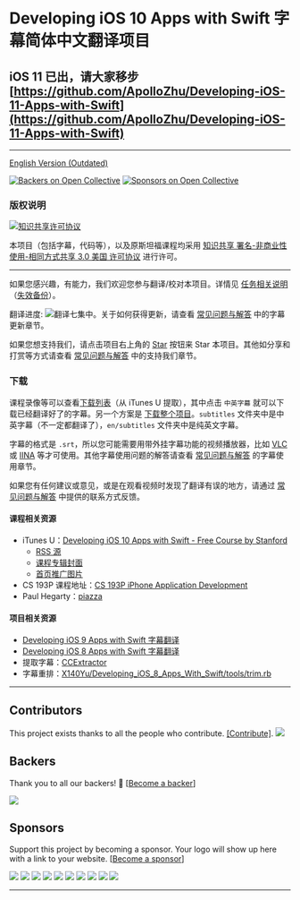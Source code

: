 # Developing iOS 10 Apps with Swift 字幕简体中文翻译项目

## iOS 11 已出，请大家移步 [https://github.com/ApolloZhu/Developing-iOS-11-Apps-with-Swift](https://github.com/ApolloZhu/Developing-iOS-11-Apps-with-Swift)

----

[English Version (Outdated)](./en/README.md)

[![Backers on Open Collective](https://opencollective.com/Developing-iOS-10-Apps-with-Swift/backers/badge.svg)](#backers) [![Sponsors on Open Collective](https://opencollective.com/Developing-iOS-10-Apps-with-Swift/sponsors/badge.svg)](#sponsors)

### 版权说明

<a rel="license" href="https://creativecommons.org/licenses/by-nc-sa/3.0/us/deed.zh"><img alt="知识共享许可协议" style="border-width:0" src="https://i.creativecommons.org/l/by-nc-sa/3.0/us/88x31.png" /></a>

本项目（包括字幕，代码等），以及原斯坦福课程均采用 <a rel="license" href="https://creativecommons.org/licenses/by-nc-sa/3.0/us/deed.zh">知识共享 署名-非商业性使用-相同方式共享 3.0 美国 许可协议</a> 进行许可。

----

如果您感兴趣，有能力，我们欢迎您参与翻译/校对本项目。详情见 [任务相关说明](./CONTRIBUTING.md)（[失效备份](https://github.com/ApolloZhu/Developing-iOS-10-Apps-with-Swift/blob/master/CONTRIBUTING.md)）。

翻译进度: ![翻译七集中](http://progressed.io/bar/7?scale=17&suffix=%E9%9B%86)。关于如何获得更新，请查看 [常见问题与解答](./SUPPORT.md) 中的字幕更新章节。

如果您想支持我们，请点击项目右上角的 <a class="github-button" href="https://github.com/ApolloZhu/Developing-iOS-10-Apps-with-Swift" data-icon="octicon-star" data-show-count="true" aria-label="Star ApolloZhu/Developing-iOS-10-Apps-with-Swift on GitHub">Star</a> 按钮来 Star 本项目。其他如分享和打赏等方式请查看 [常见问题与解答](./SUPPORT.md) 中的支持我们章节。

### 下载

课程录像等可以查看[下载列表](./tools/download.md)（从 iTunes U 提取），其中点击 `中英字幕` 就可以下载已经翻译好了的字幕。另一个方案是 [下载整个项目](https://github.com/ApolloZhu/Developing-iOS-10-Apps-with-Swift/archive/master.zip)。`subtitles` 文件夹中是中英字幕（不一定都翻译了），`en/subtitles` 文件夹中是纯英文字幕。

字幕的格式是 `.srt`，所以您可能需要用带外挂字幕功能的视频播放器，比如 [VLC](http://www.videolan.org/vlc/index.zh.html) 或 [IINA](https://lhc70000.github.io/iina/zh-cn/) 等才可使用。其他字幕使用问题的解答请查看 [常见问题与解答](./SUPPORT.md) 的字幕使用章节。

如果您有任何建议或意见，或是在观看视频时发现了翻译有误的地方，请通过 [常见问题与解答](./SUPPORT.md) 中提供的联系方式反馈。

#### 课程相关资源

- iTunes U：[Developing iOS 10 Apps with Swift - Free Course by Stanford](https://itunes.apple.com/us/course/developing-ios-10-apps-with-swift/id1198467120)
	- [RSS 源](https://p1-u.itunes.apple.com/WebObjects/LZStudent.woa/ra/feed/COETAIHAJLZIQXJI)
	- [课程专辑封面](http://a2.mzstatic.com/us/r30/CobaltPublic122/v4/6b/66/d0/6b66d0af-d47f-37d6-9993-9c5237401a49/d3_64_2x.png)
	- [首页推广图片](http://a2.mzstatic.com/us/r30/Features122/v4/79/cb/ce/79cbce27-b961-9dfb-f044-21686543edf8/flowcase_1360_520_2x.jpeg)
- CS 193P 课程地址：[CS 193P iPhone Application Development](http://web.stanford.edu/class/cs193p/cgi-bin/drupal/)
- Paul Hegarty：[piazza](https://piazza.com/professors/show/paul_hegarty)

#### 项目相关资源

- [Developing iOS 9 Apps with Swift 字幕翻译](https://github.com/SwiftGGTeam/Developing-iOS-9-Apps-with-Swift)
- [Developing iOS 8 Apps with Swift 字幕翻译](https://github.com/X140Yu/Developing_iOS_8_Apps_With_Swift)
- 提取字幕：[CCExtractor](https://www.ccextractor.org/)
- 字幕重排：[X140Yu/Developing_iOS_8_Apps_With_Swift/tools/trim.rb](https://github.com/X140Yu/Developing_iOS_8_Apps_With_Swift/blob/master/tools/trim.rb)

----


## Contributors

This project exists thanks to all the people who contribute. [[Contribute]](CONTRIBUTING.md).
<a href="graphs/contributors"><img src="https://opencollective.com/Developing-iOS-10-Apps-with-Swift/contributors.svg?width=890" /></a>


## Backers

Thank you to all our backers! 🙏 [[Become a backer](https://opencollective.com/Developing-iOS-10-Apps-with-Swift#backer)]

<a href="https://opencollective.com/Developing-iOS-10-Apps-with-Swift#backers" target="_blank"><img src="https://opencollective.com/Developing-iOS-10-Apps-with-Swift/backers.svg?width=890"></a>


## Sponsors

Support this project by becoming a sponsor. Your logo will show up here with a link to your website. [[Become a sponsor](https://opencollective.com/Developing-iOS-10-Apps-with-Swift#sponsor)]

<a href="https://opencollective.com/Developing-iOS-10-Apps-with-Swift/sponsor/0/website" target="_blank"><img src="https://opencollective.com/Developing-iOS-10-Apps-with-Swift/sponsor/0/avatar.svg"></a>
<a href="https://opencollective.com/Developing-iOS-10-Apps-with-Swift/sponsor/1/website" target="_blank"><img src="https://opencollective.com/Developing-iOS-10-Apps-with-Swift/sponsor/1/avatar.svg"></a>
<a href="https://opencollective.com/Developing-iOS-10-Apps-with-Swift/sponsor/2/website" target="_blank"><img src="https://opencollective.com/Developing-iOS-10-Apps-with-Swift/sponsor/2/avatar.svg"></a>
<a href="https://opencollective.com/Developing-iOS-10-Apps-with-Swift/sponsor/3/website" target="_blank"><img src="https://opencollective.com/Developing-iOS-10-Apps-with-Swift/sponsor/3/avatar.svg"></a>
<a href="https://opencollective.com/Developing-iOS-10-Apps-with-Swift/sponsor/4/website" target="_blank"><img src="https://opencollective.com/Developing-iOS-10-Apps-with-Swift/sponsor/4/avatar.svg"></a>
<a href="https://opencollective.com/Developing-iOS-10-Apps-with-Swift/sponsor/5/website" target="_blank"><img src="https://opencollective.com/Developing-iOS-10-Apps-with-Swift/sponsor/5/avatar.svg"></a>
<a href="https://opencollective.com/Developing-iOS-10-Apps-with-Swift/sponsor/6/website" target="_blank"><img src="https://opencollective.com/Developing-iOS-10-Apps-with-Swift/sponsor/6/avatar.svg"></a>
<a href="https://opencollective.com/Developing-iOS-10-Apps-with-Swift/sponsor/7/website" target="_blank"><img src="https://opencollective.com/Developing-iOS-10-Apps-with-Swift/sponsor/7/avatar.svg"></a>
<a href="https://opencollective.com/Developing-iOS-10-Apps-with-Swift/sponsor/8/website" target="_blank"><img src="https://opencollective.com/Developing-iOS-10-Apps-with-Swift/sponsor/8/avatar.svg"></a>
<a href="https://opencollective.com/Developing-iOS-10-Apps-with-Swift/sponsor/9/website" target="_blank"><img src="https://opencollective.com/Developing-iOS-10-Apps-with-Swift/sponsor/9/avatar.svg"></a>

----

<script async defer src="https://buttons.github.io/buttons.js">/*请忽略这段代码*/</script>
<script type="text/javascript">
  window.onload = function () {
    var realH1 = document.getElementById("developing-ios-10-apps-with-swift-字幕简体中文翻译项目");
    document.getElementsByClassName("project-name")[0].innerHTML = realH1.innerHTML;
    realH1.style.display="none";
  }
</script>
